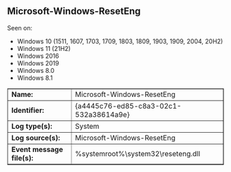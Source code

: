 ## Microsoft-Windows-ResetEng

Seen on:
* Windows 10 (1511, 1607, 1703, 1709, 1803, 1809, 1903, 1909, 2004, 20H2)
* Windows 11 (21H2)
* Windows 2016
* Windows 2019
* Windows 8.0
* Windows 8.1

<table border="1" class="docutils">
  <tbody>
    <tr>
      <td><b>Name:</b></td>
      <td>Microsoft-Windows-ResetEng</td>
    </tr>
    <tr>
      <td><b>Identifier:</b></td>
      <td>{a4445c76-ed85-c8a3-02c1-532a38614a9e}</td>
    </tr>
    <tr>
      <td><b>Log type(s):</b></td>
      <td>System</td>
    </tr>
    <tr>
      <td><b>Log source(s):</b></td>
      <td>Microsoft-Windows-ResetEng</td>
    </tr>
    <tr>
      <td><b>Event message file(s):</b></td>
      <td>%systemroot%\system32\reseteng.dll</td>
    </tr>
  </tbody>
</table>

&nbsp;

